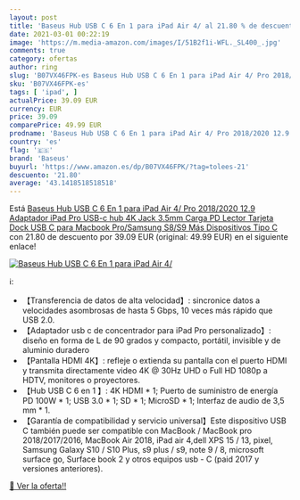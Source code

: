 ```yaml
---
layout: post
title: 'Baseus Hub USB C 6 En 1 para iPad Air 4/ al 21.80 % de descuento'
date: 2021-03-01 00:22:19
image: 'https://m.media-amazon.com/images/I/51B2f1i-WFL._SL400_.jpg'
comments: true
category: ofertas
author: ring
slug: 'B07VX46FPK-es Baseus Hub USB C 6 En 1 para iPad Air 4/ Pro 2018/2020...'
sku: 'B07VX46FPK-es'
tags: [ 'ipad', ]
actualPrice: 39.09 EUR
currency: EUR
price: 39.09
comparePrice: 49.99 EUR
prodname: 'Baseus Hub USB C 6 En 1 para iPad Air 4/ Pro 2018/2020 12.9 Adaptador iPad Pro USB-c hub 4K  Jack 3.5mm Carga PD Lector Tarjeta Dock USB C para Macbook Pro/Samsung S8/S9 Más Dispositivos Tipo C'
country: 'es'
flag: '🇪🇸'
brand: 'Baseus'
buyurl: 'https://www.amazon.es/dp/B07VX46FPK/?tag=tolees-21'
descuento: '21.80'
average: '43.1418518518518'
---
```


Está [Baseus Hub USB C 6 En 1 para iPad Air 4/ Pro 2018/2020 12.9 Adaptador iPad Pro USB-c hub 4K  Jack 3.5mm Carga PD Lector Tarjeta Dock USB C para Macbook Pro/Samsung S8/S9 Más Dispositivos Tipo C](https://www.amazon.es/dp/B07VX46FPK/?tag=tolees-21) con 21.80 de descuento por 39.09 EUR (original: 49.99 EUR) en el siguiente enlace!

[![Baseus Hub USB C 6 En 1 para iPad Air 4/](https://m.media-amazon.com/images/I/51B2f1i-WFL._SL400_.jpg)](https://www.amazon.es/dp/B07VX46FPK/?tag=tolees-21)

ℹ️:

- 【Transferencia de datos de alta velocidad】: sincronice datos a velocidades asombrosas de hasta 5 Gbps, 10 veces más rápido que USB 2.0.
- 【Adaptador usb c de concentrador para iPad Pro personalizado】: diseño en forma de L de 90 grados y compacto, portátil, invisible y de aluminio duradero
- 【Pantalla HDMI 4K】: refleje o extienda su pantalla con el puerto HDMI y transmita directamente video 4K @ 30Hz UHD o Full HD 1080p a HDTV, monitores o proyectores.
- 【Hub USB C 6 en 1 】: 4K HDMI * 1; Puerto de suministro de energía PD 100W * 1; USB 3.0 * 1; SD * 1; MicroSD * 1; Interfaz de audio de 3,5 mm * 1.
- 【Garantía de compatibilidad y servicio universal】Este dispositivo USB C también puede ser compatible con MacBook / MacBook pro 2018/2017/2016, MacBook Air 2018, iPad air 4,dell XPS 15 / 13, pixel, Samsung Galaxy S10 / S10 Plus, s9 plus / s9, note 9 / 8, microsoft surface go, Surface book 2 y otros equipos usb - C (paid 2017 y versiones anteriores).

[🛒 Ver la oferta!!](https://www.amazon.es/dp/B07VX46FPK/?tag=tolees-21)
